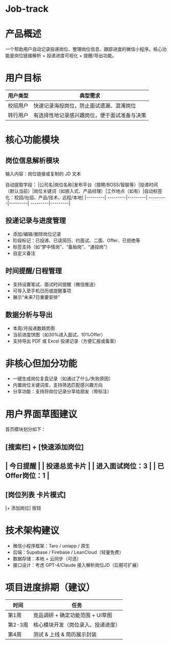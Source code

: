 # Job-track
# 产品概述
一个帮助用户自动记录投递岗位、整理岗位信息、跟踪进度的微信小程序。核心功能是岗位链接解析 + 投递进度可视化 + 提醒/导出功能。

# 用户目标
| 用户类型 | 典型需求 |
|---------| ---------|
| 校招用户 |	快速记录海投岗位，防止面试遗漏、混淆岗位 |
| 转行用户	| 有选择性地记录感兴趣岗位，便于面试准备与决策 |


# 核心功能模块
## 岗位信息解析模块
输入内容：岗位链接或复制的 JD 文本

自动提取字段：
|公司名|岗位名称|发布平台（猎聘/BOSS/智联等）|投递时间（默认当前）|岗位关键词（如嵌入式、产品经理）|工作地点（如有）|自动标签化：校招/社招、产品/技术、远程/本地|
|---------| ---------|---------| ---------|---------| ---------|---------|
## 投递记录与进度管理
- 添加/编辑/删除岗位记录
- 阶段标记：已投递、已读简历、约面试、二面、Offer、已拒绝等
- 标签支持（如“梦中情岗”、“备胎岗”、“通投岗”）
- 自定义备注

## 时间提醒/日程管理
- 支持设置笔试、面试时间提醒（微信推送）
- 可导入至手机日历或提醒事项
- 展示“未来7日重要安排”

## 数据分析与导出
- 本周/月投递数趋势图
- 当前进度饼图（如30%进入面试，10%Offer）
- 支持导出 PDF 或 Excel 投递记录（方便汇报或备案）

# 非核心但加分功能
- 一键生成岗位复盘记录（如通过了什么/失败原因）
- 内置岗位关键词库，支持筛选匹配感兴趣方向
- 分享功能：支持将岗位记录分享给朋友（带标注）

# 用户界面草图建议
首页模块划分如下：

[搜索栏] + [快速添加岗位]
-------------
| 今日提醒         |
| 投递总览卡片      |
| 进入面试岗位：3   |
| 已Offer岗位：1    |
-------------
[岗位列表 卡片模式]
-------------
[+ 添加岗位] 按钮

# 技术架构建议
- 微信小程序框架：Taro / uniapp / 原生
- 后端：Supabase / Firebase / LeanCloud（轻量免费）
- 数据存储：本地 + 云同步（可选）
- 接口设计：考虑 GPT-4/Claude 接入解析岗位JD（后期可扩展）

# 项目进度排期（建议）

| 时间    |  任务    |
|---------| ---------|
|第1周|	竞品调研 + 确定功能范围 + UI草图|
|第2-3周|	核心模块开发（岗位录入、投递进度）|
|第4周|	测试 & 上线 & 简历展示封装|

